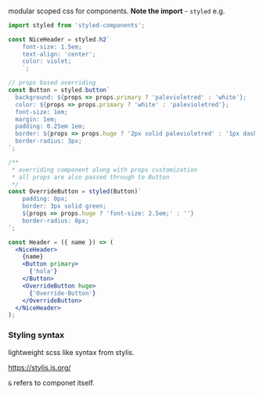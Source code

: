 

###

modular scoped css for components.
**Note the import** - `styled`
e.g.
```jsx
import styled from 'styled-components';

const NiceHeader = styled.h2`
    font-size: 1.5em;
    text-align: 'center';
    color: violet;
    `;

// props based overriding
const Button = styled.button`
  background: ${props => props.primary ? 'palevioletred' : 'white'};
  color: ${props => props.primary ? 'white' : 'palevioletred'};
  font-size: 1em;
  margin: 1em;
  padding: 0.25em 1em;
  border: ${props => props.huge ? '2px solid palevioletred' : '1px dashed blue'};
  border-radius: 3px;
`;

/**
 * overriding component along with props customization
 * all props are also passed through to Button
 */
const OverrideButton = styled(Button)`
    padding: 0px;
    border: 3px solid green;
    ${props => props.huge ? 'font-size: 2.5em;' : ''}
    border-radius: 8px;
`;

const Header = ({ name }) => (
  <NiceHeader>
    {name}
    <Button primary>
      {'hola'}
    </Button>
    <OverrideButton huge>
      {'Override-Button'}
    </OverrideButton>
  </NiceHeader>
);
```

### Styling syntax

lightweight scss like syntax from stylis.

https://stylis.js.org/

`&` refers to componet itself.

